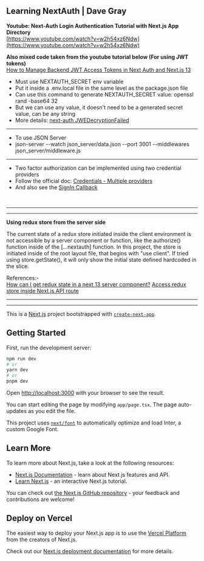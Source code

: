 ## Learning NextAuth | Dave Gray 
__Youtube: Next-Auth Login Authentication Tutorial with Next.js App Directory__  
[https://www.youtube.com/watch?v=w2h54xz6Ndw](https://www.youtube.com/watch?v=w2h54xz6Ndw)

__Also mixed code taken from the youtube tutorial below (For using JWT tokens)__  
[How to Manage Backend JWT Access Tokens in Next Auth and Next.js 13](https://www.youtube.com/watch?v=fYObrr3jf0w&ab_channel=SakuraDev)

* Must use NEXTAUTH_SECRET env variable
* Put it inside a .env.local file in the same level as the package.json file
* Can use this command to generate NEXTAUTH_SECRET value: openssl rand -base64 32
* But we can use any value, it doesn't need to be a generated secret value, can be any string
* More details: [next-auth JWEDecryptionFailed](https://stackoverflow.com/a/76549310/4558910)
 ---
* To use JSON Server
* json-server --watch json_server/data.json --port 3001 --middlewares json_server/middleware.js  
 ---
* Two factor authorization can be implemented using two credential providers
* Follow the official doc: [Credentials - Multiple providers](https://next-auth.js.org/providers/credentials#multiple-providers)
* And also see the [SignIn Callback](https://next-auth.js.org/configuration/callbacks#sign-in-callback)
<br />
<hr />
<hr />

__Using redux store from the server side__

The current state of a redux store initiated inside the client environment is not accessible by a server component or function, like the authorize() function inside of the \[...nextauth\] function. In this project, the store is initiated inside of the root layout file, that begins with "use client". If tried using store.getState(), it will only show the initial state defined hardcoded in the slice.

References:-  
[How can I get redux state in a next 13 server component?](https://stackoverflow.com/a/76369709/4558910)
[Access redux store inside Next.js API route](https://stackoverflow.com/q/70544228/4558910)  

<hr />
<hr />

This is a [Next.js](https://nextjs.org/) project bootstrapped with [`create-next-app`](https://github.com/vercel/next.js/tree/canary/packages/create-next-app).

## Getting Started

First, run the development server:

```bash
npm run dev
# or
yarn dev
# or
pnpm dev
```

Open [http://localhost:3000](http://localhost:3000) with your browser to see the result.

You can start editing the page by modifying `app/page.tsx`. The page auto-updates as you edit the file.

This project uses [`next/font`](https://nextjs.org/docs/basic-features/font-optimization) to automatically optimize and load Inter, a custom Google Font.

## Learn More

To learn more about Next.js, take a look at the following resources:

- [Next.js Documentation](https://nextjs.org/docs) - learn about Next.js features and API.
- [Learn Next.js](https://nextjs.org/learn) - an interactive Next.js tutorial.

You can check out [the Next.js GitHub repository](https://github.com/vercel/next.js/) - your feedback and contributions are welcome!

## Deploy on Vercel

The easiest way to deploy your Next.js app is to use the [Vercel Platform](https://vercel.com/new?utm_medium=default-template&filter=next.js&utm_source=create-next-app&utm_campaign=create-next-app-readme) from the creators of Next.js.

Check out our [Next.js deployment documentation](https://nextjs.org/docs/deployment) for more details.
